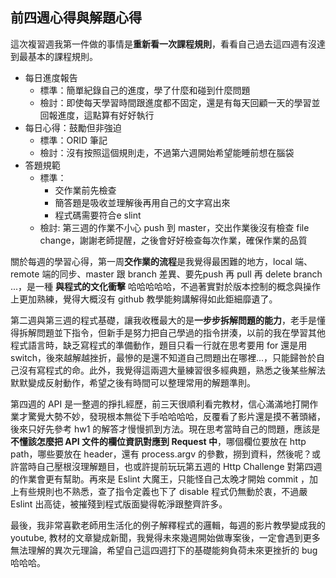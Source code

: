 ## 前四週心得與解題心得
這次複習週我第一件做的事情是**重新看一次課程規則**，看看自己過去這四週有沒達到最基本的課程規則。
* 每日進度報告
    * 標準：簡單紀錄自己的進度，學了什麼和碰到什麼問題
    * 檢討：即使每天學習時間跟進度都不固定，還是有每天回顧一天的學習並回報進度，這點算有好好執行
* 每日心得：鼓勵但非強迫
    * 標準：ORID 筆記
    * 檢討：沒有按照這個規則走，不過第六週開始希望能睡前想在腦袋
* 答題規範
    * 標準：
		* 交作業前先檢查
        * 簡答題是吸收並理解後再用自己的文字寫出來
        * 程式碼需要符合e slint
	* 檢討: 第三週的作業不小心 push 到 master，交出作業後沒有檢查 file change，謝謝老師提醒，之後會好好檢查每次作業，確保作業的品質

關於每週的學習心得，第一周**交作業的流程**是我覺得最困難的地方，local 端、remote 端的同步、master 跟 branch 差異、要先push 再 pull 再 delete branch ...，是一種 **與程式的文化衝擊** 哈哈哈哈哈，不過著實對於版本控制的概念與操作上更加熟練，覺得大概沒有 github 教學能夠講解得如此鉅細靡遺了。

第二週與第三週的程式基礎，讓我收穫最大的是**一步步拆解問題的能力**，老手是懂得拆解問題並下指令，但新手是努力把自己學過的指令拼湊，以前的我在學習其他程式語言時，缺乏寫程式的準備動作，題目只看一行就在思考要用 for 還是用 switch，後來越解越挫折，最慘的是還不知道自己問題出在哪裡...，只能歸咎於自己沒有寫程式的命。此外，我覺得這兩週大量練習很多經典題，熟悉之後某些解法默默變成反射動作，希望之後有時間可以整理常用的解題準則。

第四週的 API 是一整週的掙扎經歷，前三天很順利看完教材，信心滿滿地打開作業才驚覺大勢不妙，發現根本無從下手哈哈哈哈，反覆看了影片還是摸不著頭緒，後來只好先參考 hw1 的解答才慢慢抓到方法。現在思考當時自己的問題，應該是**不懂該怎麼把 API 文件的欄位資訊對應到 Request 中**，哪個欄位要放在 http path，哪些要放在 header，還有 process.argv 的參數，撈到資料，然後呢？或許當時自己壓根沒理解題目，也或許提前玩玩第五週的 Http Challenge 對第四週的作業會更有幫助。再來是 Eslint 大魔王，只能怪自己太晚才開始 commit ，加上有些規則也不熟悉，查了指令定義也下了 disable 程式仍無動於衷，不過嚴 Eslint 出高徒，被摧殘到程式版面變得乾淨跟整齊許多。

最後，我非常喜歡老師用生活化的例子解釋程式的邏輯，每週的影片教學變成我的 youtube,
教材的文章變成新聞，我覺得未來幾週開始做專案後，一定會遇到更多無法理解的異次元理論，希望自己這四週打下的基礎能夠負荷未來更挫折的 bug 哈哈哈。

